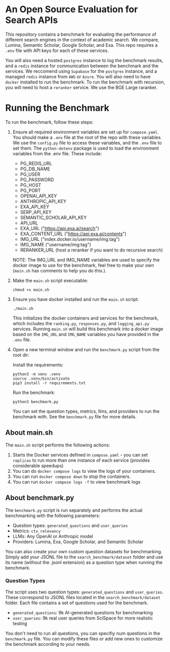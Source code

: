 # An Open Source Evaluation for Search APIs

This repository contains a benchmark for evaluating the performance of different search engines in the context of academic search. We compare, Lumina, Semantic Scholar, Google Scholar, and Exa. This repo requires a `.env` file with API keys for each of these services. 

You will also need a hosted `postgres` instance to log the benchmark results, and a `redis` instance for communication between the benchmark and the services. We reccomend using `Supabase` for the `postgres` instance, and a managed `redis` instance from `AWS` or `Azure`. You will also need to have `docker` installed to run the benchmark. To run the benchmark with recursion, you will need to host a `reranker` service. We use the BGE Large raranker. 

# Running the Benchmark

To run the benchmark, follow these steps:

1. Ensure all required environment variables are set up for `compose.yaml`. You should make a `.env` file at the root of the repo with these variables. We use the `config.py` file to access these variables, and the `.env` file to set them. The `python-dotenv` package is used to load the environment variables from the .env file. These include:
   - PG_REDIS_URL
   - PG_DB_NAME
   - PG_USER
   - PG_PASSWORD
   - PG_HOST
   - PG_PORT
   - OPENAI_API_KEY
   - ANTHROPIC_API_KEY
   - EXA_API_KEY
   - SERP_API_KEY
   - SEMANTIC_SCHOLAR_API_KEY
   - API_URL
   - EXA_URL ("https://api.exa.ai/search")
   - EXA_CONTENT_URL ("https://api.exa.ai/contents")
   - IMG_URL ("index.docker.io/username/img:tag")
   - IMG_NAME ("username/img:tag")
   - RERANKER_URL (host a reranker if you want to do recursive search)

   NOTE: The IMG_URL and IMG_NAME variables are used to specify the docker image to use for the benchmark, feel free to make your own (`main.sh` has comments to help you do this.).
2. Make the `main.sh` script executable:

   ```
   chmod +x main.sh
   ```

3. Ensure you have docker installed and run the `main.sh` script:

   ```
   ./main.sh
   ```

   This initializes the docker containers and services for the benchmark, which includes the `ranking.py`, `responses.py`, and `logging_api.py` services. Running `main.sh` will build this benchmark into a docker image based on the `IMG_URL` and `IMG_NAME` variables you have provided in the `.env` file.

4. Open a new terminal window and run the `benchmark.py` script from the root dir:

   Install the requirements:
   ```
   python3 -m venv .venv
   source .venv/bin/activate
   pip3 install -r requirements.txt
   ```
   Run the benchmark:
   ```
   python3 benchmark.py
   ```
   You can set the question types, metrics, llms, and providers to run the benchmark with. See the `benchmark.py` file for more details.
   

## About main.sh

The `main.sh` script performs the following actions:

1. Starts the Docker services defined in `compose.yaml` - you can set `replicas` to run more than one instance of each service (provides considerable speedups)
2. You can do `docker compose logs` to view the logs of your containers.
3. You can run `docker compose down` to stop the containers.
4. You can run `docker compose logs -f` to view benchmark logs

## About benchmark.py

The `benchmark.py` script is run separately and performs the actual benchmarking with the following parameters:

- Question types: `generated_questions` and `user_queries` 
- Metrics: `ctx_relevancy`
- LLMs: Any OpenAI or Anthropic model
- Providers: Lumina, Exa, Google Scholar, and Semantic Scholar

You can also create your own custom question datasets for benchmarking. Simply add your JSONL file to the `search_benchmark/dataset` folder and use its name (without the .jsonl extension) as a question type when running the benchmark.

### Question Types

The script uses two question types: `generated_questions` and `user_queries`. These correspond to JSONL files located in the `search_benchmark/dataset` folder. Each file contains a set of questions used for the benchmark.

- `generated_questions`: 9k AI-generated questions for benchmarking
- `user_queries`: 9k real user queries from SciSpace for more realistic testing

You don't need to run all questions, you can specifiy num questions in the `benchmark.py` file.
You can modify these files or add new ones to customize the benchmark according to your needs.
